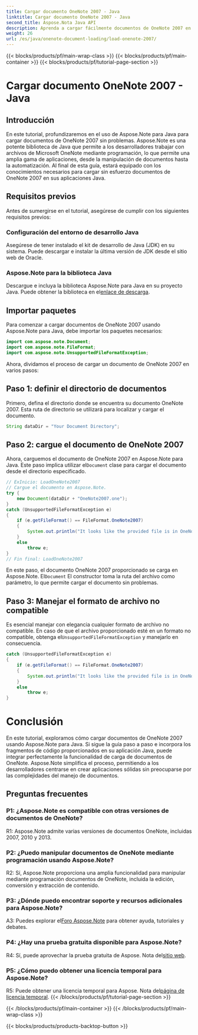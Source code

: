 ```yaml
---
title: Cargar documento OneNote 2007 - Java
linktitle: Cargar documento OneNote 2007 - Java
second_title: Aspose.Nota Java API
description: Aprenda a cargar fácilmente documentos de OneNote 2007 en Java utilizando Aspose.Note. Eleve las capacidades de su aplicación Java con la sólida funcionalidad de Aspose.Note.
weight: 26
url: /es/java/onenote-document-loading/load-onenote-2007/
---
```


{{< blocks/products/pf/main-wrap-class >}}
{{< blocks/products/pf/main-container >}}
{{< blocks/products/pf/tutorial-page-section >}}

# Cargar documento OneNote 2007 - Java

## Introducción

En este tutorial, profundizaremos en el uso de Aspose.Note para Java para cargar documentos de OneNote 2007 sin problemas. Aspose.Note es una potente biblioteca de Java que permite a los desarrolladores trabajar con archivos de Microsoft OneNote mediante programación, lo que permite una amplia gama de aplicaciones, desde la manipulación de documentos hasta la automatización. Al final de esta guía, estará equipado con los conocimientos necesarios para cargar sin esfuerzo documentos de OneNote 2007 en sus aplicaciones Java.

## Requisitos previos

Antes de sumergirse en el tutorial, asegúrese de cumplir con los siguientes requisitos previos:

### Configuración del entorno de desarrollo Java

Asegúrese de tener instalado el kit de desarrollo de Java (JDK) en su sistema. Puede descargar e instalar la última versión de JDK desde el sitio web de Oracle.

### Aspose.Note para la biblioteca Java

 Descargue e incluya la biblioteca Aspose.Note para Java en su proyecto Java. Puede obtener la biblioteca en el[enlace de descarga](https://releases.aspose.com/note/java/).

## Importar paquetes

Para comenzar a cargar documentos de OneNote 2007 usando Aspose.Note para Java, debe importar los paquetes necesarios:

```java
import com.aspose.note.Document;
import com.aspose.note.FileFormat;
import com.aspose.note.UnsupportedFileFormatException;
```

Ahora, dividamos el proceso de cargar un documento de OneNote 2007 en varios pasos:

## Paso 1: definir el directorio de documentos

Primero, defina el directorio donde se encuentra su documento OneNote 2007. Esta ruta de directorio se utilizará para localizar y cargar el documento.

```java
String dataDir = "Your Document Directory";
```

## Paso 2: cargue el documento de OneNote 2007

 Ahora, carguemos el documento de OneNote 2007 en Aspose.Note para Java. Este paso implica utilizar el`Document` clase para cargar el documento desde el directorio especificado.

```java
// ExInicio: LoadOneNote2007
// Cargue el documento en Aspose.Note.
try {
    new Document(dataDir + "OneNote2007.one");
}
catch (UnsupportedFileFormatException e)
{
    if (e.getFileFormat() == FileFormat.OneNote2007)
    {
        System.out.println("It looks like the provided file is in OneNote 2007 format that is not supported.");
    }
    else
        throw e;
}
// Fin final: LoadOneNote2007
```

En este paso, el documento OneNote 2007 proporcionado se carga en Aspose.Note. El`Document` El constructor toma la ruta del archivo como parámetro, lo que permite cargar el documento sin problemas.

## Paso 3: Manejar el formato de archivo no compatible

 Es esencial manejar con elegancia cualquier formato de archivo no compatible. En caso de que el archivo proporcionado esté en un formato no compatible, obtenga el`UnsupportedFileFormatException` y manejarlo en consecuencia.

```java
catch (UnsupportedFileFormatException e)
{
    if (e.getFileFormat() == FileFormat.OneNote2007)
    {
        System.out.println("It looks like the provided file is in OneNote 2007 format that is not supported.");
    }
    else
        throw e;
}
```

# Conclusión

En este tutorial, exploramos cómo cargar documentos de OneNote 2007 usando Aspose.Note para Java. Si sigue la guía paso a paso e incorpora los fragmentos de código proporcionados en su aplicación Java, puede integrar perfectamente la funcionalidad de carga de documentos de OneNote. Aspose.Note simplifica el proceso, permitiendo a los desarrolladores centrarse en crear aplicaciones sólidas sin preocuparse por las complejidades del manejo de documentos.

## Preguntas frecuentes

### P1: ¿Aspose.Note es compatible con otras versiones de documentos de OneNote?

R1: Aspose.Note admite varias versiones de documentos OneNote, incluidas 2007, 2010 y 2013.

### P2: ¿Puedo manipular documentos de OneNote mediante programación usando Aspose.Note?

R2: Sí, Aspose.Note proporciona una amplia funcionalidad para manipular mediante programación documentos de OneNote, incluida la edición, conversión y extracción de contenido.

### P3: ¿Dónde puedo encontrar soporte y recursos adicionales para Aspose.Note?

 A3: Puedes explorar el[Foro Aspose.Note](https://forum.aspose.com/c/note/28) para obtener ayuda, tutoriales y debates.

### P4: ¿Hay una prueba gratuita disponible para Aspose.Note?

 R4: Sí, puede aprovechar la prueba gratuita de Aspose. Nota del[sitio web](https://releases.aspose.com/).

### P5: ¿Cómo puedo obtener una licencia temporal para Aspose.Note?

 R5: Puede obtener una licencia temporal para Aspose. Nota del[página de licencia temporal](https://purchase.aspose.com/temporary-license/).
{{< /blocks/products/pf/tutorial-page-section >}}

{{< /blocks/products/pf/main-container >}}
{{< /blocks/products/pf/main-wrap-class >}}

{{< blocks/products/products-backtop-button >}}
